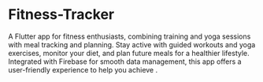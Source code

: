 # Fitness-Tracker
A Flutter app for fitness enthusiasts, combining training and yoga sessions with meal tracking and planning. Stay active with guided workouts and yoga exercises, monitor your diet, and plan future meals for a healthier lifestyle. Integrated with Firebase for smooth data management, this app offers a user-friendly experience to help you achieve .
